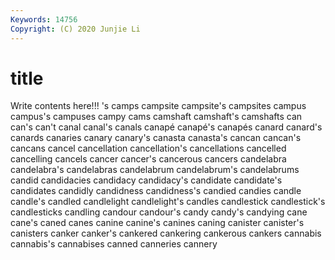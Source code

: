 ```yaml
---
Keywords: 14756
Copyright: (C) 2020 Junjie Li
---
```


# title

Write contents here!!!
's 
camps 
campsite 
campsite's
campsites 
campus 
campus's 
campuses 
campy 
cams 
camshaft 
camshaft's 
camshafts 
can
can's 
can't 
canal 
canal's 
canals 
canapé 
canapé's 
canapés 
canard 
canard's
canards 
canaries 
canary 
canary's 
canasta 
canasta's 
cancan 
cancan's 
cancans 
cancel
cancellation 
cancellation's 
cancellations 
cancelled 
cancelling 
cancels 
cancer 
cancer's 
cancerous 
cancers
candelabra 
candelabra's 
candelabras 
candelabrum 
candelabrum's 
candelabrums 
candid 
candidacies 
candidacy 
candidacy's
candidate 
candidate's 
candidates 
candidly 
candidness 
candidness's 
candied 
candies 
candle 
candle's
candled 
candlelight 
candlelight's 
candles 
candlestick 
candlestick's 
candlesticks 
candling 
candour 
candour's
candy 
candy's 
candying 
cane 
cane's 
caned 
canes 
canine 
canine's 
canines
caning 
canister 
canister's 
canisters 
canker 
canker's 
cankered 
cankering 
cankerous 
cankers
cannabis 
cannabis's 
cannabises 
canned 
canneries 
cannery 
